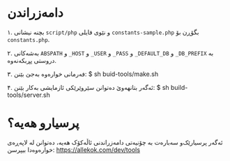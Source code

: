 # دامەزراندن
۱. بچنە نیشانی `script/php` و نێوی فایلی `constants-sample.php` بگۆڕن بۆ
`constants.php`.

۲. بەشەکانی `ABSPATH` و `_HOST` و `_USER` و `_PASS` و `_DEFAULT_DB` و
`_DB_PREFIX` بە دروستی پڕبکەنەوە.

۳. فەرمانی خوارەوە بەجێ بێنن:
$ sh buid-tools/make.sh


۴. ئەگەر بتانهەوێ دەتوانن سێروێرێکی ئازمایشی بەکار بێنن:
$ sh build-tools/server.sh

# پرسیارو هەیە؟
ئەگەر پرسیارێک‌و سەبارەت بە چۆنیەتی دامەزراندنی ئاڵەکۆک هەیە، دەتوانن لە لاپەڕەی 
خوارەوەدا بیپرسن:
https://allekok.com/dev/tools
